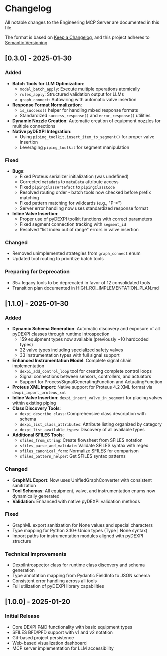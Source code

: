 # Changelog

All notable changes to the Engineering MCP Server are documented in this file.

The format is based on [Keep a Changelog](https://keepachangelog.com/en/1.0.0/),
and this project adheres to [Semantic Versioning](https://semver.org/spec/v2.0.0.html).

## [0.3.0] - 2025-01-30

### Added
- **Batch Tools for LLM Optimization**:
  - `model_batch_apply`: Execute multiple operations atomically
  - `rules_apply`: Structured validation output for LLMs
  - `graph_connect`: Autowiring with automatic valve insertion
- **Response Format Normalization**: 
  - `is_success()` helper for handling mixed response formats
  - Standardized `success_response()` and `error_response()` utilities
- **Dynamic Nozzle Creation**: Automatic creation of equipment nozzles for multiple connections
- **Native pyDEXPI Integration**:
  - Using `piping_toolkit.insert_item_to_segment()` for proper valve insertion
  - Leveraging `piping_toolkit` for segment manipulation

### Fixed
- **Bugs**:
  - Fixed Proteus serializer initialization (was undefined)
  - Corrected `metadata` to `metaData` attribute access
  - Fixed `pipingClassArtefact` to `pipingClassCode` 
  - Resolved routing order - batch tools now checked before prefix matching
  - Fixed pattern matching for wildcards (e.g., "P-*")
  - Server error handling now uses standardized response format
- **Inline Valve Insertion**:
  - Proper use of pyDEXPI toolkit functions with correct parameters
  - Fixed segment connection tracking with `segment_id`
  - Resolved "list index out of range" errors in valve insertion

### Changed
- Removed unimplemented strategies from `graph_connect` enum
- Updated tool routing to prioritize batch tools

### Preparing for Deprecation
- 35+ legacy tools to be deprecated in favor of 12 consolidated tools
- Transition plan documented in HIGH_ROI_IMPLEMENTATION_PLAN.md

## [1.1.0] - 2025-01-30

### Added
- **Dynamic Schema Generation**: Automatic discovery and exposure of all pyDEXPI classes through runtime introspection
  - 159 equipment types now available (previously ~10 hardcoded types)
  - 22 valve types including specialized safety valves
  - 33 instrumentation types with full signal support
- **Enhanced Instrumentation Model**: Complete signal chain implementation
  - `dexpi_add_control_loop` tool for creating complete control loops
  - Signal connections between sensors, controllers, and actuators
  - Support for ProcessSignalGeneratingFunction and ActuatingFunction
- **Proteus XML Import**: Native support for Proteus 4.2 XML format via `dexpi_import_proteus_xml`
- **Inline Valve Insertion**: `dexpi_insert_valve_in_segment` for placing valves within existing piping
- **Class Discovery Tools**:
  - `dexpi_describe_class`: Comprehensive class description with schema
  - `dexpi_list_class_attributes`: Attribute listing organized by category
  - `dexpi_list_available_types`: Discovery of all available types
- **Additional SFILES Tools**:
  - `sfiles_from_string`: Create flowsheet from SFILES notation
  - `sfiles_parse_and_validate`: Validate SFILES syntax with regex
  - `sfiles_canonical_form`: Normalize SFILES for comparison
  - `sfiles_pattern_helper`: Get SFILES syntax patterns

### Changed
- **GraphML Export**: Now uses UnifiedGraphConverter with consistent sanitization
- **Tool Schemas**: All equipment, valve, and instrumentation enums now dynamically generated
- **Validation**: Enhanced with native pyDEXPI validation methods

### Fixed
- GraphML export sanitization for None values and special characters
- Type mapping for Python 3.10+ Union types (Type | None syntax)
- Import paths for instrumentation modules aligned with pyDEXPI structure

### Technical Improvements
- DexpiIntrospector class for runtime class discovery and schema generation
- Type annotation mapping from Pydantic FieldInfo to JSON schema
- Consistent error handling across all tools
- Full utilization of pyDEXPI library capabilities

## [1.0.0] - 2025-01-20

### Initial Release
- Core DEXPI P&ID functionality with basic equipment types
- SFILES BFD/PFD support with v1 and v2 notation
- Git-based project persistence
- Web-based visualization dashboard
- MCP server implementation for LLM accessibility